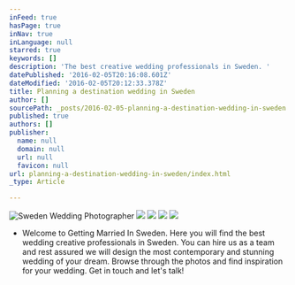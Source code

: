 ```yaml
---
inFeed: true
hasPage: true
inNav: true
inLanguage: null
starred: true
keywords: []
description: 'The best creative wedding professionals in Sweden. '
datePublished: '2016-02-05T20:16:08.601Z'
dateModified: '2016-02-05T20:12:33.378Z'
title: Planning a destination wedding in Sweden
author: []
sourcePath: _posts/2016-02-05-planning-a-destination-wedding-in-sweden.md
published: true
authors: []
publisher:
  name: null
  domain: null
  url: null
  favicon: null
url: planning-a-destination-wedding-in-sweden/index.html
_type: Article

---
```

![Sweden Wedding Photographer](https://s3-us-west-2.amazonaws.com/the-grid-img/p/2916c4a48fd8206e3764d98053357c8174100b6e.jpg)
![](https://s3-us-west-2.amazonaws.com/the-grid-img/p/fba1d65333830b339c8998052e1731b1f6f8e125.jpg)
![](https://s3-us-west-2.amazonaws.com/the-grid-img/p/41aa8bb6315fd565e13a58a15f3f5ddcb2fd7d68.jpg)
![](https://s3-us-west-2.amazonaws.com/the-grid-img/p/d628877bc3d6ec34f2bd185dc7be64acb07cc4f8.jpg)
![](https://s3-us-west-2.amazonaws.com/the-grid-img/p/c1e18a030a1ab1f1c31946f9b4edee676b44542a.jpg)

* Welcome to Getting Married In Sweden. Here you will find the best wedding creative professionals in Sweden. You can hire us as a team and rest assured we will design the most contemporary and stunning wedding of your dream. Browse through the photos and find inspiration for your wedding. Get in touch and let's talk!